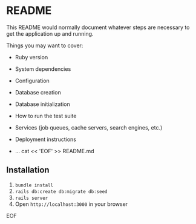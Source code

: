 # README

This README would normally document whatever steps are necessary to get the
application up and running.

Things you may want to cover:

* Ruby version

* System dependencies

* Configuration

* Database creation

* Database initialization

* How to run the test suite

* Services (job queues, cache servers, search engines, etc.)

* Deployment instructions

* ...
cat << 'EOF' >> README.md

## Installation

1. `bundle install`  
2. `rails db:create db:migrate db:seed`  
3. `rails server`  
4. Open `http://localhost:3000` in your browser

EOF
